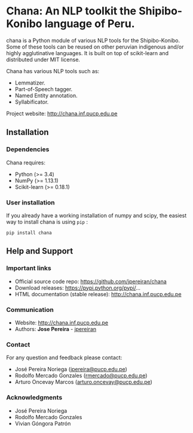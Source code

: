 # Chana: An NLP toolkit the Shipibo-Konibo language of Peru.

chana is a Python module of various NLP tools for the Shipibo-Konibo. 
Some of these tools can be reused on other peruvian indigenous and/or highly agglutinative languages. 
It is built on top of scikit-learn and distributed under MIT license.

Chana has various NLP tools such as:

* Lemmatizer.
* Part-of-Speech tagger. 
* Named Entity annotation.
* Syllabificator.

Project website: http://chana.inf.pucp.edu.pe


## Installation

### Dependencies

Chana requires:

- Python (>= 3.4)
- NumPy (>= 1.13.1)
- Scikit-learn (>= 0.18.1)


### User installation

If you already have a working installation of numpy and scipy,
the easiest way to install chana is using ``pip`` :

```
pip install chana
```


## Help and Support

### Important links

- Official source code repo: https://github.com/jpereiran/chana
- Download releases: https://pypi.python.org/pypi/...
- HTML documentation (stable release): http://chana.inf.pucp.edu.pe

### Communication

- Website: http://chana.inf.pucp.edu.pe
- Authors: **Jose Pereira** - [jpereiran](https://github.com/jpereiran)


### Contact

For any question and feedback please contact:

- José Pereira Noriega (jpereira@pucp.edu.pe)
- Rodolfo Mercado Gonzales (rmercado@pucp.edu.pe)
- Arturo Oncevay Marcos (arturo.oncevay@pucp.edu.pe)


### Acknowledgments

- José Pereira Noriega 
- Rodolfo Mercado Gonzales
- Vivian Góngora Patrón

